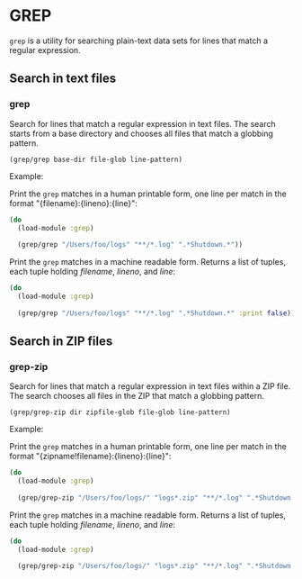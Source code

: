 # GREP

`grep` is a utility for searching plain-text data sets for lines that match a regular expression. 



## Search in text files

### grep

Search for lines that match a regular expression in text files. The search starts from a base
directory and chooses all files that match a globbing pattern.

```
(grep/grep base-dir file-glob line-pattern)
```

Example:

Print the `grep` matches in a human printable form, one line per match in the format "{filename}:{lineno}:{line}":

```clojure
(do
  (load-module :grep)
  
  (grep/grep "/Users/foo/logs" "**/*.log" ".*Shutdown.*"))
```

Print the `grep` matches in a machine readable form. Returns a list of tuples, each tuple holding _filename_, _lineno_, and _line_:

```clojure
(do
  (load-module :grep)
  
  (grep/grep "/Users/foo/logs" "**/*.log" ".*Shutdown.*" :print false))
```


## Search in ZIP files

### grep-zip

Search for lines that match a regular expression in text files within a ZIP file. The search 
chooses all files in the ZIP that match a globbing pattern.

```
(grep/grep-zip dir zipfile-glob file-glob line-pattern)
```

Example:

Print the `grep` matches in a human printable form, one line per match in the format "{zipname!filename}:{lineno}:{line}":


```clojure
(do
  (load-module :grep)
  
  (grep/grep-zip "/Users/foo/logs/" "logs*.zip" "**/*.log" ".*Shutdown.*"))
```

Print the `grep` matches in a machine readable form. Returns a list of tuples, each tuple holding _filename_, _lineno_, and _line_:

```clojure
(do
  (load-module :grep)
  
  (grep/grep-zip "/Users/foo/logs/" "logs*.zip" "**/*.log" ".*Shutdown.*" :print false))
```
